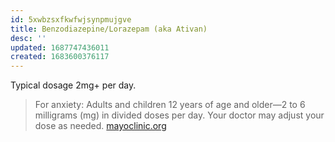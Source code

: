 ```yaml
---
id: 5xwbzsxfkwfwjsynpmujgve
title: Benzodiazepine/Lorazepam (aka Ativan)
desc: ''
updated: 1687747436011
created: 1683600376117
---
```


Typical dosage 2mg+ per day. 

>  For anxiety: Adults and children 12 years of age and older—2 to 6 milligrams (mg) in divided doses per day. Your doctor may adjust your dose as needed. [mayoclinic.org](https://www.mayoclinic.org/drugs-supplements/lorazepam-oral-route/proper-use/drg-20072296)